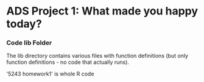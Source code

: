 # ADS Project 1: What made you happy today?
### Code lib Folder

The lib directory contains various files with function definitions (but only function definitions - no code that actually runs).

'5243 homework1' is whole R code
